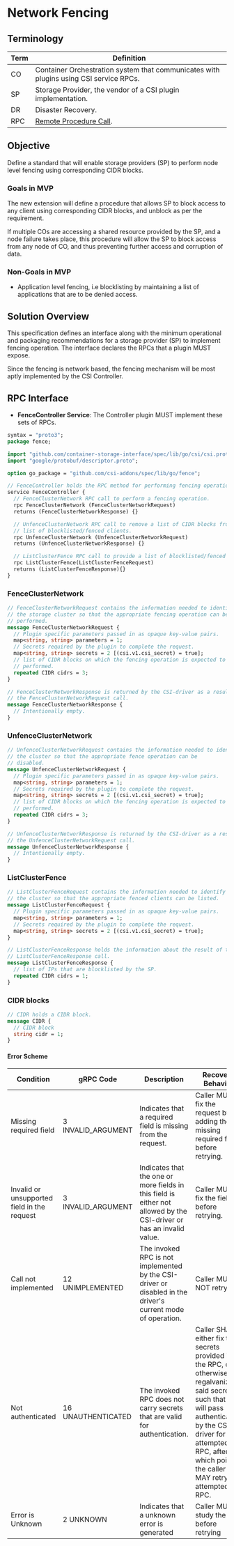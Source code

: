# Network Fencing

## Terminology

| Term     | Definition                                                                            |
| -------- | ------------------------------------------------------------------------------------- |
| CO       | Container Orchestration system that communicates with plugins using CSI service RPCs. |
| SP       | Storage Provider, the vendor of a CSI plugin implementation.                          |
| DR       | Disaster Recovery.                                                                    |
| RPC      | [Remote Procedure Call](https://en.wikipedia.org/wiki/Remote_procedure_call).         |

## Objective

Define a standard that will enable storage providers (SP) to
perform node level fencing using corresponding CIDR blocks.

### Goals in MVP

The new extension will define a procedure that allows SP to block
access to any client using corresponding CIDR blocks, and unblock
as per the requirement.

If multiple COs are accessing a shared resource provided by the SP, and a node
failure takes place, this procedure will allow the SP to block access from any
node of CO, and thus preventing further access and corruption of data.

### Non-Goals in MVP

* Application level fencing, i.e blocklisting by maintaining a list of applications
  that are to be denied access.

## Solution Overview

This specification defines an interface along with the minimum operational and
packaging recommendations for a storage provider (SP) to implement fencing operation.
The interface declares the RPCs that a plugin MUST expose.

Since the fencing is network based, the fencing mechanism will be most aptly implemented
by the CSI Controller.

## RPC Interface

* **FenceController Service**: The Controller plugin MUST implement these sets of
  RPCs.

```protobuf
syntax = "proto3";
package fence;

import "github.com/container-storage-interface/spec/lib/go/csi/csi.proto";
import "google/protobuf/descriptor.proto";

option go_package = "github.com/csi-addons/spec/lib/go/fence";

// FenceController holds the RPC method for performing fencing operations.
service FenceController {
  // FenceClusterNetwork RPC call to perform a fencing operation.
  rpc FenceClusterNetwork (FenceClusterNetworkRequest)
  returns (FenceClusterNetworkResponse) {}

  // UnfenceClusterNetwork RPC call to remove a list of CIDR blocks from the
  // list of blocklisted/fenced clients.
  rpc UnfenceClusterNetwork (UnfenceClusterNetworkRequest)
  returns (UnfenceClusterNetworkResponse) {}

  // ListClusterFence RPC call to provide a list of blocklisted/fenced clients.
  rpc ListClusterFence(ListClusterFenceRequest)
  returns (ListClusterFenceResponse){}
}
```

### FenceClusterNetwork

```protobuf
// FenceClusterNetworkRequest contains the information needed to identify
// the storage cluster so that the appropriate fencing operation can be
// performed.
message FenceClusterNetworkRequest {
  // Plugin specific parameters passed in as opaque key-value pairs.
  map<string, string> parameters = 1;
  // Secrets required by the plugin to complete the request.
  map<string, string> secrets = 2 [(csi.v1.csi_secret) = true];
  // list of CIDR blocks on which the fencing operation is expected to be
  // performed.
  repeated CIDR cidrs = 3;
}

// FenceClusterNetworkResponse is returned by the CSI-driver as a result of
// the FenceClusterNetworkRequest call.
message FenceClusterNetworkResponse {
  // Intentionally empty.
}
```

### UnfenceClusterNetwork

```protobuf
// UnfenceClusterNetworkRequest contains the information needed to identify
// the cluster so that the appropriate fence operation can be
// disabled.
message UnfenceClusterNetworkRequest {
  // Plugin specific parameters passed in as opaque key-value pairs.
  map<string, string> parameters = 1;
  // Secrets required by the plugin to complete the request.
  map<string, string> secrets = 2 [(csi.v1.csi_secret) = true];
  // list of CIDR blocks on which the fencing operation is expected to be
  // performed.
  repeated CIDR cidrs = 3;
}

// UnfenceClusterNetworkResponse is returned by the CSI-driver as a result of
// the UnfenceClusterNetworkRequest call.
message UnfenceClusterNetworkResponse {
  // Intentionally empty.
}
```

### ListClusterFence

```protobuf
// ListClusterFenceRequest contains the information needed to identify
// the cluster so that the appropriate fenced clients can be listed.
message ListClusterFenceRequest {
  // Plugin specific parameters passed in as opaque key-value pairs.
  map<string, string> parameters = 1;
  // Secrets required by the plugin to complete the request.
  map<string, string> secrets = 2 [(csi.v1.csi_secret) = true];
}

// ListClusterFenceResponse holds the information about the result of the
// ListClusterFenceResponse call.
message ListClusterFenceResponse {
  // list of IPs that are blocklisted by the SP.
  repeated CIDR cidrs = 1;
}
```

### CIDR blocks

```protobuf
// CIDR holds a CIDR block.
message CIDR {
  // CIDR block
  string cidr = 1;
}
```

#### Error Scheme

| Condition                    | gRPC Code             | Description                                                                                                                                                                                                                                                                                                                                                                                                                                                                                                                               | Recovery Behavior                                                                                                                                                                                                                     |
| ---------------------------- | --------------------- | ----------------------------------------------------------------------------------------------------------------------------------------------------------------------------------------------------------------------------------------------------------------------------------------------------------------------------------------------------------------------------------------------------------------------------------------------------------------------------------------------------------------------------------------- | ------------------------------------------------------------------------------------------------------------------------------------------------------------------------------------------------------------------------------------- |
| Missing required field       | 3 INVALID_ARGUMENT    | Indicates that a required field is missing from the request.                                                                                                                                                                                                                                                                                                                                                                                                                                                                              | Caller MUST fix the request by adding the missing required field before retrying.                                                                                                                                                     |
| Invalid or unsupported field in the request | 3 INVALID_ARGUMENT | Indicates that the one or more fields in this field is either not allowed by the CSI-driver or has an invalid value. | Caller MUST fix the field before retrying. |                                                                                               |
| Call not implemented         | 12 UNIMPLEMENTED      | The invoked RPC is not implemented by the CSI-driver or disabled in the driver's current mode of operation.                                                                                                                                                                                                                                                                                                                                                                                                                                   | Caller MUST NOT retry.                                                                                                                                                                                                                |
| Not authenticated            | 16 UNAUTHENTICATED    | The invoked RPC does not carry secrets that are valid for authentication.                                                                                                                                                                                                                                                                                                                                                                                                                                                                 | Caller SHALL either fix the secrets provided in the RPC, or otherwise regalvanize said secrets such that they will pass authentication by the CSI-driver for the attempted RPC, after which point the caller MAY retry the attempted RPC. |
| Error is Unknown             | 2 UNKNOWN             | Indicates that a unknown error is generated                                                                                                                                                                                                                                                                                                                                                                                                                                                                                               | Caller MUST study the logs before retrying                                                                                                                                                                                            |
